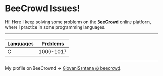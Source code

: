 # BeeCrowd Issues!

Hi! Here I keep solving some problems on the [**BeeCrowd**](judge.beecrowd.com)  online platform, where I practice in some programming languages.

---

|Languages 	|Problems 	|
|-----------|-----------|
|C			|1000-1017	|

---

My profile on BeeCrownd -> [GiovaniSantana @ beecrowd](https://judge.beecrowd.com/pt/profile/456385).